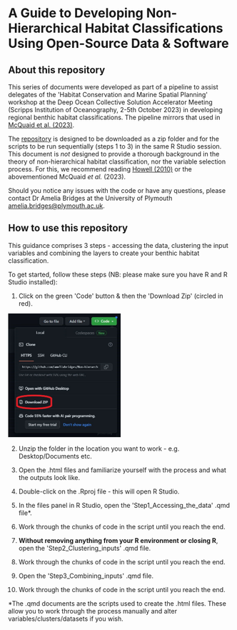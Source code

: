 # A Guide to Developing Non-Hierarchical Habitat Classifications Using Open-Source Data & Software

## About this repository

This series of documents were developed as part of a pipeline to assist delegates of the 'Habitat Conservation and Marine Spatial Planning' workshop at the Deep Ocean Collective Solution Accelerator Meeting (Scripps Institution of Oceanography, 2-5th October 2023) in developing regional benthic habitat classifications. The pipeline mirrors that used in [McQuaid et al. (2023)](https://www.sciencedirect.com/science/article/pii/S0079661123000599?via%3Dihub).

The [repository](https://github.com/ameliabridges/Non-hierarchical_habitat_classification) is designed to be downloaded as a zip folder and for the scripts to be run sequentially (steps 1 to 3) in the same R Studio session. This document is *not* designed to provide a thorough background in the theory of non-hierarchical habitat classification, nor the variable selection process. For this, we recommend reading [Howell (2010)](https://www.sciencedirect.com/science/article/pii/S0079661123000599?via%3Dihub#bb0400) or the abovementioned McQuaid *et al.* (2023).

Should you notice any issues with the code or have any questions, please contact Dr Amelia Bridges at the University of Plymouth [amelia.bridges@plymouth.ac.uk](amelia.bridges@plymouth.ac.uk).

## How to use this repository 

This guidance comprises 3 steps - accessing the data, clustering the input variables and combining the layers to create your benthic habitat classification.

To get started, follow these steps (NB: please make sure you have R and R Studio installed): 

  1. Click on the green 'Code' button & then the 'Download Zip' (circled in red).

<img src="images/CodeButton.JPG" width="50%" />

  2. Unzip the folder in the location you want to work - e.g. Desktop/Documents etc. 

  3. Open the .html files and familiarize yourself with the process and what the outputs look like.

  4. Double-click on the .Rproj file - this will open R Studio. 

  5. In the files panel in R Studio, open the 'Step1_Accessing_the_data' .qmd file*.

  6. Work through the chunks of code in the script until you reach the end. 

  7. **Without removing anything from your R environment or closing R**, open the 'Step2_Clustering_inputs' .qmd file. 

  8. Work through the chunks of code in the script until you reach the end. 

  9. Open the 'Step3_Combining_inputs' .qmd file. 

  10. Work through the chunks of code in the script until you reach the end. 


*The .qmd documents are the scripts used to create the .html files. These allow you to work through the process manually and alter variables/clusters/datasets if you wish. 
